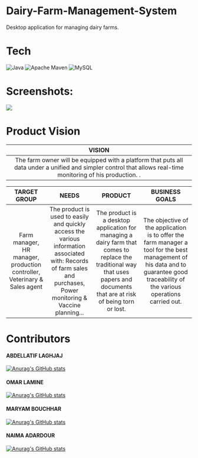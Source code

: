 # Dairy-Farm-Management-System

Desktop application for managing dairy farms.

# Tech
![Java](https://img.shields.io/badge/java-%23ED8B00.svg?style=for-the-badge&logo=java&logoColor=white)
![Apache Maven](https://img.shields.io/badge/Apache%20Maven-C71A36?style=for-the-badge&logo=Apache%20Maven&logoColor=white)
![MySQL](https://img.shields.io/badge/mysql-%2300f.svg?style=for-the-badge&logo=mysql&logoColor=white)


# Screenshots:

<img src="https://i.ibb.co/R4hXqm1/Splash-Screen.png">

# Product Vision

|                     VISION                                                          |
| :---:                                                                             |  
|  The farm owner will be equipped with a platform that puts all data under a unified and simpler control that allows real-time monitoring of his production.                                                                                                                      .|

|                               TARGET GROUP                      |                                                                                NEEDS |                          PRODUCT                           |            BUSINESS GOALS             |
|:---------------------------------------------------------------:|:---------------------------------------------------------------------------------:|:----------------------------------------------------------:|:-------------------------------------:|
| Farm manager, HR manager, production controller, Veterinary & Sales agent |The product is used to easily and quickly access the various information associated with: Records of farm sales and purchases, Power monitoring & Vaccine planning...|The product is a desktop application for managing a dairy farm that comes to replace the traditional way that uses papers and documents that are at risk of being torn or lost.|The objective of the application is to offer the farm manager a tool for the best management of his data and to guarantee good traceability of the various operations carried out.


# Contributors

<h4>ABDELLATIF LAGHJAJ</h4>

[![Anurag's GitHub stats](https://github-readme-stats.vercel.app/api?username=abdellatif-laghjaj&count_private=true&show_icons=true&theme=react)](https://github.com/omarlamin01/Dairy-Farm-Management-System)

<h4> OMAR LAMINE </h4>

[![Anurag's GitHub stats](https://github-readme-stats.vercel.app/api?username=omarlamin01&count_private=true&show_icons=true&theme=vue-dark)](https://github.com/omarlamin01/Dairy-Farm-Management-System)

<h4> MARYAM BOUCHHAR </h4>

[![Anurag's GitHub stats](https://github-readme-stats.vercel.app/api?username=MaryamBouchhar&count_private=true&show_icons=true&theme=tokyonight)](https://github.com/omarlamin01/Dairy-Farm-Management-System)

<h4> NAIMA ADARDOUR </h4>

[![Anurag's GitHub stats](https://github-readme-stats.vercel.app/api?username=naima-adardor&count_private=true&show_icons=true&theme=radical)](https://github.com/omarlamin01/Dairy-Farm-Management-System)
